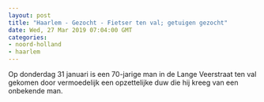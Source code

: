 ```yaml
---
layout: post
title: "Haarlem - Gezocht - Fietser ten val; getuigen gezocht"
date: Wed, 27 Mar 2019 07:04:00 GMT
categories: 
- noord-holland 
- haarlem 
---
```


Op donderdag 31 januari is een 70-jarige man in de Lange Veerstraat ten val gekomen door vermoedelijk een opzettelijke duw die hij kreeg van een onbekende man.

